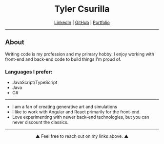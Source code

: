 <div align="center">

  # Tyler Csurilla
  
  [LinkedIn](https://www.linkedin.com/in/csurilla/) | [GitHub](https://github.com/Tyler-Csurilla) | [Portfolio](https://tyler-csurilla.github.io/)
</div>

---
##  About

Writing code is my profession and my primary hobby. I enjoy working with front-end and back-end code to build things I'm proud of.


### Languages I prefer:
- JavaScript/TypeScript
- Java
- C#
---

- I am a fan of creating generative art and simulations
- I like to work with Angular and React primarily for the front-end. 
- Love experimenting with newer back-end technologies, but you can never discount the classics.

---

<div align="center">
▲ Feel free to reach out on my links above. ▲
</div>

